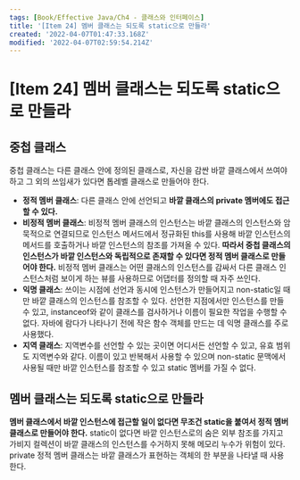 ```yaml
---
tags: [Book/Effective Java/Ch4 - 클래스와 인터페이스]
title: '[Item 24] 멤버 클래스는 되도록 static으로 만들라'
created: '2022-04-07T01:47:33.168Z'
modified: '2022-04-07T02:59:54.214Z'
---
```


# [Item 24] 멤버 클래스는 되도록 static으로 만들라

## 중첩 클래스

중첩 클래스는 다른 클래스 안에 정의된 클래스로, 자신을 감싼 바깥 클래스에서 쓰여야 하고 그 외의 쓰임새가 있다면 톱레벨 클래스로 만들어야 한다.

- **정적 멤버 클래스**: 다른 클래스 안에 선언되고 **바깥 클래스의 private 멤버에도 접근할 수 있다.**
- **비정적 멤버 클래스**: 비정적 멤버 클래스의 인스턴스는 바깥 클래스의 인스턴스와 암묵적으로 연결되므로 인스턴스 메서드에서 정규화된 this를 사용해 바깥 인스턴스의 메서드를 호출하거나 바깥 인스턴스의 참조를 가져올 수 있다. **따라서 중첩 클래스의 인스턴스가 바깥 인스턴스와 독립적으로 존재할 수 있다면 정적 멤버 클래스로 만들어야 한다.** 비정적 멤버 클래스는 어떤 클래스의 인스턴스를 감싸서 다른 클래스 인스턴스처럼 보이게 하는 뷰를 사용하므로 어댑터를 정의할 때 자주 쓰인다. 
- **익명 클래스**: 쓰이는 시점에 선언과 동시에 인스턴스가 만들어지고 non-static일 때만 바깥 클래스의 인스턴스를 참조할 수 있다. 선언한 지점에서만 인스턴스를 만들 수 있고, instanceof와 같이 클래스를 검사하거나 이름이 필요한 작업을 수행할 수 없다. 자바에 람다가 나타나기 전에 작은 함수 객체를 만드는 데 익명 클래스를 주로 사용했다.
- **지역 클래스**: 지역변수를 선언할 수 있는 곳이면 어디서든 선언할 수 있고, 유효 범위도 지역변수와 같다. 이름이 있고 반복해서 사용할 수 있으며 non-static 문맥에서 사용될 때만 바깥 인스턴스를 참조할 수 있고 static 멤버를 가질 수 없다.

## 멤버 클래스는 되도록 static으로 만들라

**멤버 클래스에서 바깥 인스턴스에 접근할 일이 없다면 무조건 static을 붙여서 정적 멤버 클래스로 만들어야 한다.** static이 없다면 바깥 인스턴스로의 숨은 외부 참조를 가지고 가비지 컬렉션이 바깥 클래스의 인스턴스를 수거하지 못해 메모리 누수가 위험이 있다. private 정적 멤버 클래스는 바깥 클래스가 표현하는 객체의 한 부분을 나타낼 때 사용한다.
